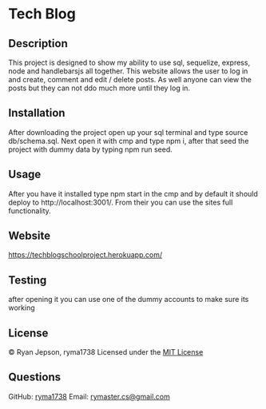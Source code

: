 # Tech Blog
##  Description
This project is designed to show my ability to use sql, sequelize, express, node and handlebarsjs all together. This website allows the user to log in and create, comment and edit / delete posts. As well anyone can view the posts but they can not ddo much more until they log in.

## Installation
After downloading the project open up your sql terminal and type source db/schema.sql. Next open it with cmp and type npm i, after that seed the project with dummy data by typing npm run seed. 

## Usage
After you have it installed type npm start in the cmp and by default it should deploy to http://localhost:3001/. From their you can use the sites full functionality.

## Website
https://techblogschoolproject.herokuapp.com/

## Testing
after opening it you can use one of the dummy accounts to make sure its working

## License

© Ryan Jepson, ryma1738
Licensed under the [MIT License](LICENSE)
        

## Questions
GitHub: [ryma1738](https://github.com/ryma1738)
Email: <rymaster.cs@gmail.com>
